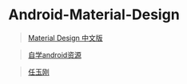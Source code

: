 # Android-Material-Design

> [Material Design 中文版](http://design.1sters.com/)

> [自学android资源](http://123.w3cschool.cn/navandroid_study)

> [任玉刚](http://blog.csdn.net/singwhatiwanna/article/details/49560409/)


